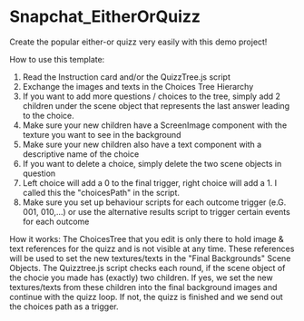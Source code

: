 # Snapchat_EitherOrQuizz
Create the popular either-or quizz very easily with this demo project!

How to use this template:
1. Read the Instruction card and/or the QuizzTree.js script
2. Exchange the images and texts in the Choices Tree Hierarchy
3. If you want to add more questions / choices to the tree, simply add 2 children under the scene object that represents the last answer leading to the choice.
4. Make sure your new children have a ScreenImage component with the texture you want to see in the background
5. Make sure your new children also have a text component with a descriptive name of the choice
6. If you want to delete a choice, simply delete the two scene objects in question
7. Left choice will add a 0 to the final trigger, right choice will add a 1. I called this the "choicesPath" in the script.
8. Make sure you set up behaviour scripts for each outcome trigger (e.G. 001, 010,...) or use the alternative results script to trigger certain events for each outcome

How it works:
The ChoicesTree that you edit is only there to hold image & text references for the quizz and is not visible at any time.
These references will be used to set the new textures/texts in the "Final Backgrounds" Scene Objects.
The Quizztree.js script checks each round, if the scene object of the chocie you made has (exactly) two children.
If yes, we set the new textures/texts from these children into the final background images and continue with the quizz loop.
If not, the quizz is finished and we send out the choices path as a trigger.
